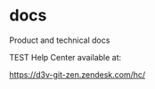 # docs
Product and technical docs

TEST Help Center available at:

https://d3v-git-zen.zendesk.com/hc/
